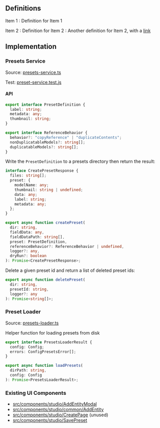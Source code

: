 
## Definitions

Item 1
: Definition for Item 1

Item 2
: Definition for Item 2
: Another definition for Item 2, with a [link](http://www.example.com)



## Implementation

### Presets Service

Source: [presets-service.ts](https://github.com/stackbit/stackbit/blob/master/packages/dev-common/src/services/presets-service.ts)

Test: [preset-service.test.js](https://github.com/stackbit/stackbit/blob/master/packages/dev-common/__tests__/presets-service.test.js)

#### API

```ts
export interface PresetDefinition {
  label: string;
  metadata: any;
  thumbnail: string;
}

export interface ReferenceBehavior {
  behavior?: "copyReference" | "duplicateContents";
  nonDuplicatableModels?: string[];
  duplicatableModels?: string[];
}
```

Write the `PresetDefinition` to a presets directory then return the result:

```ts
interface CreatePresetResponse {
  files: string[];
  preset: {
    modelName: any;
    thumbnail: string | undefined;
    data: any;
    label: string;
    metadata: any;
  };
}

export async function createPreset(
  dir: string,
  fieldData: any,
  fieldDataPath: string[],
  preset: PresetDefinition,
  referenceBehavior?: ReferenceBehavior | undefined,
  logger?: any,
  dryRun?: boolean
): Promise<CreatePresetResponse>;
```

Delete a given preset id and return a list of deleted preset ids:

```ts
export async function deletePreset(
  dir: string,
  presetId: string,
  logger?: any
): Promise<string[]>;
```

### Preset Loader

Source: [presets-loader.ts](https://github.com/stackbit/stackbit/blob/44ac86a2dedd4399269e11c5cd048522e0fe8fb7/packages/stackbit-sdk/src/config/presets-loader.ts)

Helper function for loading presets from disk


```ts
export interface PresetsLoaderResult {
  config: Config;
  errors: ConfigPresetsError[];
}

export async function loadPresets(
  dirPath: string,
  config: Config
): Promise<PresetsLoaderResult>;
```

### Existing UI Components

- [src/components/studio/AddEntityModal](https://github.com/stackbit/stackbit-app/blob/1a055df1c0ee409e0ed9f4a80414e33aa084badf/src/components/studio/AddEntityModal)
- [src/components/studio/common/AddEntity](https://github.com/stackbit/stackbit-app/blob/1a055df1c0ee409e0ed9f4a80414e33aa084badf/src/components/studio/common/AddEntity)
- [src/components/studio/CreatePage](https://github.com/stackbit/stackbit-app/blob/1a055df1c0ee409e0ed9f4a80414e33aa084badf/src/components/studio/CreatePage) (unused)
- [src/components/studio/SavePreset](https://github.com/stackbit/stackbit-app/blob/1a055df1c0ee409e0ed9f4a80414e33aa084badf/src/components/studio/SavePreset)